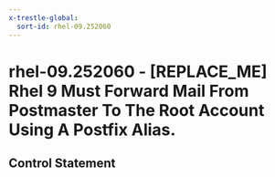 ```yaml
---
x-trestle-global:
  sort-id: rhel-09.252060
---
```


# rhel-09.252060 - \[REPLACE_ME\] Rhel 9 Must Forward Mail From Postmaster To The Root Account Using A Postfix Alias.

## Control Statement

